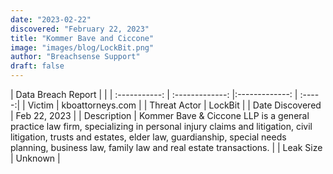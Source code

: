 ```yaml
---
date: "2023-02-22"
discovered: "February 22, 2023"
title: "Kommer Bave and Ciccone"
image: "images/blog/LockBit.png"
author: "Breachsense Support"
draft: false
---
```


| Data Breach Report           |              | 
| :-----------: | :-------------:     |:-------------:    | :-----:|
| Victim      | kboattorneys.com      | 
| Threat Actor      | LockBit      | 
| Date Discovered      | Feb 22, 2023      | 
| Description      | Kommer Bave & Ciccone LLP is a general practice law firm, specializing in personal injury claims and litigation, civil litigation, trusts and estates, elder law, guardianship, special needs planning, business law, family law and real estate transactions.      | 
| Leak Size      | Unknown      | 

